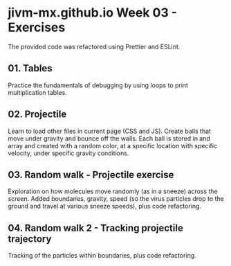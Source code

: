 # jivm-mx.github.io Week 03 - Exercises

The provided code was refactored using Prettier and ESLint.

## 01. Tables

Practice the fundamentals of debugging by using loops to print multiplication tables.

## 02. Projectile

Learn to load other files in current page (CSS and JS). Create balls that move under gravity and bounce off the walls. Each ball is stored in and array and created with a random color, at a specific location with specific velocity, under specific gravity conditions.

## 03. Random walk - Projectile exercise

Exploration on how molecules move randomly (as in a sneeze) across the screen. Added boundaries, gravity, speed (so the virus particles drop to the ground and travel at various sneeze speeds), plus code refactoring.

## 04. Random walk 2 - Tracking projectile trajectory

Tracking of the particles within boundaries, plus code refactoring.